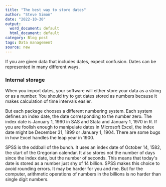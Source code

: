 ```yaml
---
title: "The best way to store dates"
author: "Steve Simon"
date: "2022-10-30"
output:
  word_document: default
  html_document: default
category: Blog post
tags: Data management
source: new
---
```


If you are given data that includes dates, expect confusion. Dates can be represented in many different ways.


### Internal storage

When you import dates, your software will either store your data as a string or as a number. You should try to get dates stored as numbers because it makes calculation of time intervals easier.

But each package chooses a different numbering system. Each system defines an index date, the date corresponding to the number zero. The index date is January 1, 1960 in SAS and Stata and January 1, 1970 in R. If you are foolish enough to manipulate dates in Microsoft Excel, the index date might be December 31, 1899 or January 1, 1904. There are some bugs in how Excel handles the leap year in 1900.

SPSS is the oddball of the bunch. It uses an index date of October 14, 1582, the start of the Gregorian calendar. It also stores not the number of days since the index date, but the number of seconds. This means that today's date is stored as a number just shy of 14 billion. SPSS makes this choice to avoid rounding errors. It may be harder for you and me. But for the computer, arithmetic operations of numbers in the billions is no harder than single digit numbers.
